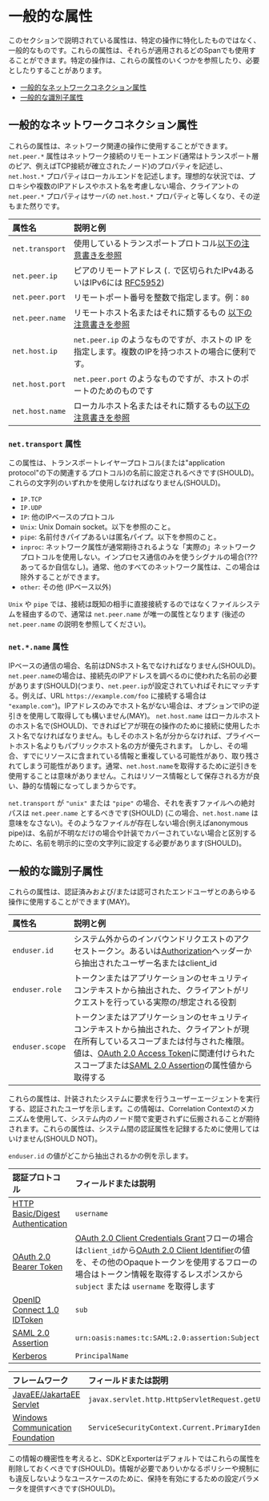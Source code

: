 <!--
# General attributes
-->

# 一般的な属性

<!--
The attributes described in this section are not specific to a particular operation but rather generic.
They may be used in any Span they apply to.
Particular operations may refer to or require some of these attributes.
-->

このセクションで説明されている属性は、特定の操作に特化したものではなく、一般的なものです。これらの属性は、それらが適用されるどのSpanでも使用することができます。特定の操作は、これらの属性のいくつかを参照したり、必要としたりすることがあります。

<!-- Re-generate TOC with `markdown-toc --no-first-h1 -i` -->
<!-- toc -->

<!--
- [General network connection attributes](#general-network-connection-attributes)
- [General identity attributes](#general-identity-attributes)
-->

- [一般的なネットワークコネクション属性](#一般的なネットワークコネクション属性)
- [一般的な識別子属性](#一般的な識別子属性)


<!-- tocstop -->

<!--
## General network connection attributes
-->

## 一般的なネットワークコネクション属性

<!--
These attributes may be used for any network related operation.
The `net.peer.*` attributes describe properties of the remote end of the network connection
(usually the transport-layer peer, e.g. the node to which a TCP connection was established),
while the `net.host.*` properties describe the local end.
In an ideal situation, not accounting for proxies, multiple IP addresses or host names,
the `net.peer.*` properties of a client are equal to the `net.host.*` properties of the server and vice versa.
-->

これらの属性は、ネットワーク関連の操作に使用することができます。`net.peer.*` 属性はネットワーク接続のリモートエンド(通常はトランスポート層のピア、例えばTCP接続が確立されたノード)のプロパティを記述し、`net.host.*` プロパティはローカルエンドを記述します。理想的な状況では、プロキシや複数のIPアドレスやホスト名を考慮しない場合、クライアントの `net.peer.*` プロパティはサーバの `net.host.*` プロパティと等しくなり、その逆もまた然りです。

<!--
|  Attribute name  |                                 Notes and examples                                |
| :--------------- | :-------------------------------------------------------------------------------- |
| `net.transport` | Transport protocol used. See [note below](#net.transport).                         |
| `net.peer.ip`   | Remote address of the peer (dotted decimal for IPv4 or [RFC5952][] for IPv6)       |
| `net.peer.port` | Remote port number as an integer. E.g., `80`.                                      |
| `net.peer.name` | Remote hostname or similar, see [note below](#net.name).                           |
| `net.host.ip`   | Like `net.peer.ip` but for the host IP. Useful in case of a multi-IP host.         |
| `net.host.port` | Like `net.peer.port` but for the host port.                                        |
| `net.host.name` | Local hostname or similar, see [note below](#net.name).                            |
-->

|  属性名  |                                 説明と例                               |
| :--------------- | :--------------------------------------------------------------------------------|
| `net.transport` | 使用しているトランスポートプロトコル[以下の注意書きを参照](#net.transport)              |
| `net.peer.ip`   | ピアのリモートアドレス (`.` で区切られたIPv4あるいはIPv6には [RFC5952][])       |
| `net.peer.port` | リモートポート番号を整数で指定します。例：`80`                                         |
| `net.peer.name` | リモートホスト名またはそれに類するもの [以下の注意書きを参照](#net.name)                 |
| `net.host.ip`   | `net.peer.ip` のようなものですが、ホストの IP を指定します。複数のIPを持つホストの場合に便利です。 |
| `net.host.port` | `net.peer.port` のようなものですが、ホストのポートのためのものです                      |
| `net.host.name` | ローカルホスト名またはそれに類するもの[以下の注意書きを参照](#net.name)                 |

<!--
[RFC5952]: https://tools.ietf.org/html/rfc5952
-->

[RFC5952]: https://tools.ietf.org/html/rfc5952

<!--
<a name="net.transport"></a>
-->

<a name="net.transport"></a>

<!--
### `net.transport` attribute
-->

### `net.transport` 属性

<!--
This attribute should be set to the name of the transport layer protocol (or the relevant protocol below the "application protocol"). One of these strings should be used:
-->

この属性は、トランスポートレイヤープロトコル(または"application protocol"の下の関連するプロトコル)の名前に設定されるべきです(SHOULD)。これらの文字列のいずれかを使用しなければなりません(SHOULD)。

<!--
* `IP.TCP`
* `IP.UDP`
* `IP`: Another IP-based protocol.
* `Unix`: Unix Domain socket. See note below.
* `pipe`: Named or anonymous pipe. See note below.
* `inproc`: Signals that there is only in-process communication not using a "real" network protocol in cases where network attributes would normally be expected. Usually all other network attributes can be left out in that case.
* `other`: Something else (not IP-based).
-->

* `IP.TCP`
* `IP.UDP`
* `IP`: 他のIPベースのプロトコル
* `Unix`: Unix Domain socket。以下を参照のこと。
* `pipe`: 名前付きパイプあるいは匿名パイプ。以下を参照のこと。
* `inproc`: ネットワーク属性が通常期待されるような「実際の」ネットワークプロトコルを使用しない。インプロセス通信のみを使うシグナルの場合(???あってるか自信なし)。通常、他のすべてのネットワーク属性は、この場合は除外することができます。
* `other`: その他 (IPベース以外)


<!--
For `Unix` and `pipe`, since the connection goes over the file system instead of being directly to a known peer, `net.peer.name` is the only attribute that usually makes sense (see description of `net.peer.name` below).
-->

`Unix` や `pipe` では、接続は既知の相手に直接接続するのではなくファイルシステムを経由するので、通常は `net.peer.name` が唯一の属性となります (後述の `net.peer.name` の説明を参照してください)。

<!--
<a name="net.name"></a>
-->

<a name="net.name"></a>

<!--
### `net.*.name` attributes
-->

### `net.*.name` 属性

<!--
For IP-based communication, the name should be a DNS host name.
For `net.peer.name`, this should be the name that was used to look up the IP address that was connected to
(i.e., matching `net.peer.ip` if that one is set; e.g., `"example.com"` if connecting to an URL `https://example.com/foo`).
If only the IP address but no host name is available, reverse-lookup of the IP may optionally be used to obtain it.
`net.host.name` should be the host name of the local host,
preferably the one that the peer used to connect for the current operation.
If that is not known, a public hostname should be preferred over a private one. However, in that case it may be redundant with information already contained in resources and may be left out.
It will usually not make sense to use reverse-lookup to obtain `net.host.name`, as that would result in static information that is better stored as resource information.
-->

IPベースの通信の場合、名前はDNSホスト名でなければなりません(SHOULD)。`net.peer.name`の場合は、接続先のIPアドレスを調べるのに使われた名前の必要があります(SHOULD)(つまり、`net.peer.ip`が設定されていればそれにマッチする。例えば、URL `https://example.com/foo` に接続する場合は `"example.com"`)。IPアドレスのみでホスト名がない場合は、オプションでIPの逆引きを使用して取得しても構いません(MAY)。 `net.host.name` はローカルホストのホスト名で(SHOULD)、できればピアが現在の操作のために接続に使用したホスト名でなければなりません。もしそのホスト名が分からなければ、プライベートホスト名よりもパブリックホスト名の方が優先されます。 しかし、その場合、すでにリソースに含まれている情報と重複している可能性があり、取り残されてしまう可能性があります。通常、`net.host.name`を取得するために逆引きを使用することは意味がありません。これはリソース情報として保存される方が良い、静的な情報になってしまうからです。
<!--
If `net.transport` is `"unix"` or `"pipe"`, the absolute path to the file representing it should be used as `net.peer.name` (`net.host.name` doesn't make sense in that context).
If there is no such file (e.g., anonymous pipe),
the name should explicitly be set to the empty string to distinguish it from the case where the name is just unknown or not covered by the instrumentation.
-->

`net.transport` が `"unix"` または `"pipe"` の場合、それを表すファイルへの絶対パスは `net.peer.name` とするべきです(SHOULD) (この場合、`net.host.name` は意味をなさない)。そのようなファイルが存在しない場合(例えばanonymous pipe)は、名前が不明なだけの場合や計装でカバーされていない場合と区別するために、名前を明示的に空の文字列に設定する必要があります(SHOULD)。

<!--
## General identity attributes
-->

## 一般的な識別子属性

<!--
These attributes may be used for any operation with an authenticated and/or authorized enduser.
-->

これらの属性は、認証済みおよび/または認可されたエンドユーザとのあらゆる操作に使用することができます(MAY)。

<!--
|  Attribute name |                                 Notes and examples                                |
| :-------------- | :-------------------------------------------------------------------------------- |
| `enduser.id`    | Username or client_id extracted from the access token or [Authorization] header in the inbound request from outside the system.  |
| `enduser.role`  | Actual/assumed role the client is making the request under extracted from token or application security context. |
| `enduser.scope` | Scopes or granted authorities the client currently possesses extracted from token or application security context. The value would come from the scope associated with an [OAuth 2.0 Access Token] or an attribute value in a [SAML 2.0 Assertion]. |
-->

|  属性名 |                                 説明と例                                |
| :-------------- | :-------------------------------------------------------------------------------- |
| `enduser.id`    | システム外からのインバウンドリクエストのアクセストークン。あるいは[Authorization]ヘッダーから抽出されたユーザー名またはclient_id |
| `enduser.role`  | トークンまたはアプリケーションのセキュリティコンテキストから抽出された、クライアントがリクエストを行っている実際の/想定される役割 |
| `enduser.scope` | トークンまたはアプリケーションのセキュリティコンテキストから抽出された、クライアントが現在所有しているスコープまたは付与された権限。値は、[OAuth 2.0 Access Token]に関連付けられたスコープまたは[SAML 2.0 Assertion]の属性値から取得する |

<!--
These attributes describe the authenticated user driving the user agent making requests to the instrumented
system. It is expected this information would be propagated unchanged from node-to-node within the system
using the Correlation Context mechanism. These attributes should not be used to record system-to-system
authentication attributes.
-->

これらの属性は、計装されたシステムに要求を行うユーザーエージェントを実行する、認証されたユーザを示します。この情報は、Correlation Contextのメカニズムを使用して、システム内のノード間で変更されずに伝搬されることが期待されます。これらの属性は、システム間の認証属性を記録するために使用してはいけません(SHOULD NOT)。

<!--
Examples of where the `enduser.id` value is extracted from:
-->

`enduser.id` の値がどこから抽出されるかの例を示します。

<!--
| Authentication protocol | Field or description            |
| :---------------------- | :------------------------------ |
| [HTTP Basic/Digest Authentication] | `username`               |
| [OAuth 2.0 Bearer Token] | [OAuth 2.0 Client Identifier] value from `client_id` for the [OAuth 2.0 Client Credentials Grant] flow and `subject` or `username` from get token info response for other flows using opaque tokens. |
| [OpenID Connect 1.0 IDToken] | `sub` |
| [SAML 2.0 Assertion] | `urn:oasis:names:tc:SAML:2.0:assertion:Subject` |
| [Kerberos] | `PrincipalName` |
-->

| 認証プロトコル | フィールドまたは説明            |
| :---------------------- | :------------------------------ |
| [HTTP Basic/Digest Authentication] | `username`               |
| [OAuth 2.0 Bearer Token] | [OAuth 2.0 Client Credentials Grant]フローの場合は`client_id`から[OAuth 2.0 Client Identifier]の値を、その他のOpaqueトークンを使用するフローの場合はトークン情報を取得するレスポンスから `subject` または `username` を取得します |
| [OpenID Connect 1.0 IDToken] | `sub` |
| [SAML 2.0 Assertion] | `urn:oasis:names:tc:SAML:2.0:assertion:Subject` |
| [Kerberos] | `PrincipalName` |

<!--
| Framework               | Field or description            |
| :---------------------- | :------------------------------ |
| [JavaEE/JakartaEE Servlet] | `javax.servlet.http.HttpServletRequest.getUserPrincipal()` |
| [Windows Communication Foundation] | `ServiceSecurityContext.Current.PrimaryIdentity` |
-->

| フレームワーク               | フィールドまたは説明            |
| :---------------------- | :------------------------------ |
| [JavaEE/JakartaEE Servlet] | `javax.servlet.http.HttpServletRequest.getUserPrincipal()` |
| [Windows Communication Foundation] | `ServiceSecurityContext.Current.PrimaryIdentity` |


<!--
[Authorization]: https://tools.ietf.org/html/rfc7235#section-4.2
[OAuth 2.0 Access Token]: https://tools.ietf.org/html/rfc6749#section-3.3
[SAML 2.0 Assertion]: http://docs.oasis-open.org/security/saml/Post2.0/sstc-saml-tech-overview-2.0.html
[HTTP Basic/Digest Authentication]: https://tools.ietf.org/html/rfc2617
[OAuth 2.0 Bearer Token]: https://tools.ietf.org/html/rfc6750
[OAuth 2.0 Client Identifier]: https://tools.ietf.org/html/rfc6749#section-2.2
[OAuth 2.0 Client Credentials Grant]: https://tools.ietf.org/html/rfc6749#section-4.4
[OpenID Connect 1.0 IDToken]: https://openid.net/specs/openid-connect-core-1_0.html#IDToken
[Kerberos]: https://tools.ietf.org/html/rfc4120
[JavaEE/JakartaEE Servlet]: https://jakarta.ee/specifications/platform/8/apidocs/javax/servlet/http/HttpServletRequest.html
[Windows Communication Foundation]: https://docs.microsoft.com/en-us/dotnet/api/system.servicemodel.servicesecuritycontext?view=netframework-4.8
-->

[Authorization]: https://tools.ietf.org/html/rfc7235#section-4.2
[OAuth 2.0 Access Token]: https://tools.ietf.org/html/rfc6749#section-3.3
[SAML 2.0 Assertion]: http://docs.oasis-open.org/security/saml/Post2.0/sstc-saml-tech-overview-2.0.html
[HTTP Basic/Digest Authentication]: https://tools.ietf.org/html/rfc2617
[OAuth 2.0 Bearer Token]: https://tools.ietf.org/html/rfc6750
[OAuth 2.0 Client Identifier]: https://tools.ietf.org/html/rfc6749#section-2.2
[OAuth 2.0 Client Credentials Grant]: https://tools.ietf.org/html/rfc6749#section-4.4
[OpenID Connect 1.0 IDToken]: https://openid.net/specs/openid-connect-core-1_0.html#IDToken
[Kerberos]: https://tools.ietf.org/html/rfc4120
[JavaEE/JakartaEE Servlet]: https://jakarta.ee/specifications/platform/8/apidocs/javax/servlet/http/HttpServletRequest.html
[Windows Communication Foundation]: https://docs.microsoft.com/en-us/dotnet/api/system.servicemodel.servicesecuritycontext?view=netframework-4.8

<!--
Given the sensitive nature of this information, SDKs and exporters SHOULD drop these attributes by
default and then provide a configuration parameter to turn on retention for use cases where the
information is required and would not violate any policies or regulations.
-->

この情報の機密性を考えると、SDKとExporterはデフォルトではこれらの属性を削除しておくべきです(SHOULD)。情報が必要でありいかなるポリシーや規制にも違反しないようなユースケースのために、保持を有効にするための設定パラメータを提供すべきです(SHOULD)。
